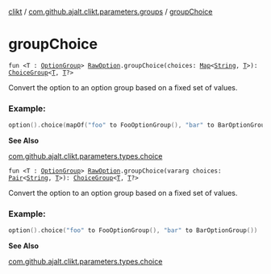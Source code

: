 [clikt](../index.md) / [com.github.ajalt.clikt.parameters.groups](index.md) / [groupChoice](./group-choice.md)

# groupChoice

`fun <T : `[`OptionGroup`](-option-group/index.md)`> `[`RawOption`](../com.github.ajalt.clikt.parameters.options/-raw-option.md)`.groupChoice(choices: `[`Map`](https://kotlinlang.org/api/latest/jvm/stdlib/kotlin.collections/-map/index.html)`<`[`String`](https://kotlinlang.org/api/latest/jvm/stdlib/kotlin/-string/index.html)`, `[`T`](group-choice.md#T)`>): `[`ChoiceGroup`](-choice-group/index.md)`<`[`T`](group-choice.md#T)`, `[`T`](group-choice.md#T)`?>`

Convert the option to an option group based on a fixed set of values.

### Example:

``` kotlin
option().choice(mapOf("foo" to FooOptionGroup(), "bar" to BarOptionGroup()))
```

**See Also**

[com.github.ajalt.clikt.parameters.types.choice](../com.github.ajalt.clikt.parameters.types/choice.md)

`fun <T : `[`OptionGroup`](-option-group/index.md)`> `[`RawOption`](../com.github.ajalt.clikt.parameters.options/-raw-option.md)`.groupChoice(vararg choices: `[`Pair`](https://kotlinlang.org/api/latest/jvm/stdlib/kotlin/-pair/index.html)`<`[`String`](https://kotlinlang.org/api/latest/jvm/stdlib/kotlin/-string/index.html)`, `[`T`](group-choice.md#T)`>): `[`ChoiceGroup`](-choice-group/index.md)`<`[`T`](group-choice.md#T)`, `[`T`](group-choice.md#T)`?>`

Convert the option to an option group based on a fixed set of values.

### Example:

``` kotlin
option().choice("foo" to FooOptionGroup(), "bar" to BarOptionGroup())
```

**See Also**

[com.github.ajalt.clikt.parameters.types.choice](../com.github.ajalt.clikt.parameters.types/choice.md)

